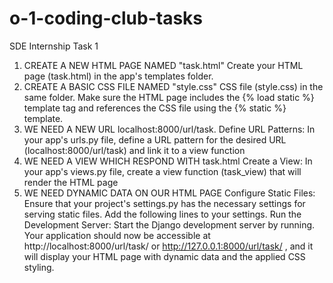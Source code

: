 # o-1-coding-club-tasks
SDE Internship Task 1 

1. CREATE A NEW HTML PAGE NAMED "task.html"
   Create your HTML page (task.html) in the app's templates folder.
2. CREATE A BASIC CSS FILE NAMED "style.css"
   CSS file (style.css) in the same folder.
   Make sure the HTML page includes the {% load static %} template tag and references the CSS file using the {% static %} template.
3. WE NEED A NEW URL localhost:8000/url/task.
   Define URL Patterns:
   In your app's urls.py file, define a URL pattern for the desired URL (localhost:8000/url/task) and link it to a view function
4. WE NEED A VIEW WHICH RESPOND WITH task.html
   Create a View:
   In your app's views.py file, create a view function (task_view) that will render the HTML page
5. WE NEED DYNAMIC DATA ON OUR HTML PAGE
   Configure Static Files:
   Ensure that your project's settings.py has the necessary settings for serving static files. Add the following lines to your settings.
   Run the Development Server:
   Start the Django development server by running.
   Your application should now be accessible at http://localhost:8000/url/task/ or http://127.0.0.1:8000/url/task/ , and it will display your HTML page with dynamic 
   data and the applied CSS styling.
